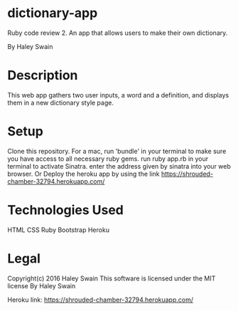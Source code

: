 # dictionary-app
Ruby code review 2. An app that allows users to make their own dictionary.

By Haley Swain

# Description
This web app gathers two user inputs, a word and a definition, and displays them in a new dictionary style page.

# Setup
Clone this repository. For a mac, run 'bundle' in your terminal to make sure you have access to all necessary ruby gems. run ruby app.rb in your terminal to activate Sinatra. enter the address given by sinatra into your web browser. Or Deploy the heroku app by using the link https://shrouded-chamber-32794.herokuapp.com/

# Technologies Used
HTML CSS Ruby Bootstrap Heroku

# Legal
Copyright(c) 2016 Haley Swain This software is licensed under the MIT license
By Haley Swain

Heroku link: https://shrouded-chamber-32794.herokuapp.com/
